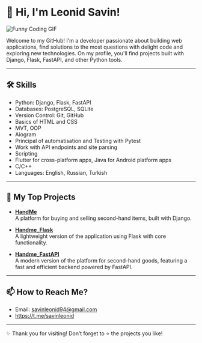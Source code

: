 # 👋 Hi, I'm Leonid Savin!

![Funny Coding GIF](https://media.giphy.com/media/xoicctrOv5aGw6mCZi/giphy.gif)

Welcome to my GitHub! I'm a developer passionate about building web applications, find solutions to the most questions with delight code and exploring new technologies. On my profile, you'll find projects built with Django, Flask, FastAPI, and other Python tools.

---

## 🛠️ Skills

- Python: Django, Flask, FastAPI
- Databases: PostgreSQL, SQLite
- Version Control: Git, GitHub
- Basics of HTML and CSS
- MVT, OOP
- Aiogram
- Principal of automatisation and Testing with Pytest
- Work with API endpoints and site parsing
- Scripting
- Flutter for cross-platform apps, Java for Android platform apps
- C/C++
- Languages: English, Russian, Turkish
---

## 🌟 My Top Projects

- [**HandMe**](https://github.com/savinleonid/HandMe)  
  A platform for buying and selling second-hand items, built with Django.

- [**Handme_Flask**](https://github.com/savinleonid/Handme_Flask)  
  A lightweight version of the application using Flask with core functionality.

- [**Handme_FastAPI**](https://github.com/savinleonid/Handme_FastAPI)  
  A modern version of the platform for second-hand goods, featuring a fast and efficient backend powered by FastAPI.

---

## 📫 How to Reach Me?

- Email: [savinleonid94@gmail.com](mailto:savinleonid94@gmail.com)
- https://t.me/savinleonid

---

✨ Thank you for visiting! Don’t forget to ⭐ the projects you like!
